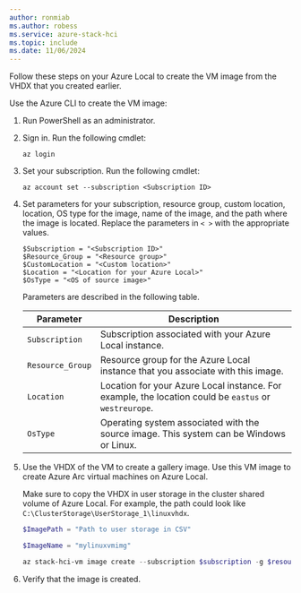 ```yaml
---
author: ronmiab
ms.author: robess
ms.service: azure-stack-hci
ms.topic: include
ms.date: 11/06/2024
---
```


Follow these steps on your Azure Local to create the VM image from the VHDX that you created earlier.

Use the Azure CLI to create the VM image:

1. Run PowerShell as an administrator.

1. Sign in. Run the following cmdlet:

    ```azurecli
    az login
    ```

1. Set your subscription. Run the following cmdlet:

    ```azurecli
    az account set --subscription <Subscription ID>
    ```

1. Set parameters for your subscription, resource group, custom location, location, OS type for the image, name of the image, and the path where the image is located. Replace the parameters in `< >` with the appropriate values.

    ```azurecli
    $Subscription = "<Subscription ID>"
    $Resource_Group = "<Resource group>"
    $CustomLocation = "<Custom location>"
    $Location = "<Location for your Azure Local>"
    $OsType = "<OS of source image>"
    ```

    Parameters are described in the following table.

    | Parameter      | Description                                                                                |
    |----------------|--------------------------------------------------------------------------------------------|
    | `Subscription`   | Subscription associated with your Azure Local instance.        |
    | `Resource_Group` | Resource group for the Azure Local instance that you associate with this image.        |
    | `Location`       | Location for your Azure Local instance. For example, the location could be `eastus` or `westreurope`. |
    | `OsType`         | Operating system associated with the source image. This system can be Windows or Linux.           |

1. Use the VHDX of the VM to create a gallery image. Use this VM image to create Azure Arc virtual machines on Azure Local.

    Make sure to copy the VHDX in user storage in the cluster shared volume of Azure Local. For example, the path could look like `C:\ClusterStorage\UserStorage_1\linuxvhdx`.

    ```powershell
    $ImagePath = "Path to user storage in CSV" 

    $ImageName = "mylinuxvmimg" 

    az stack-hci-vm image create --subscription $subscription -g $resource_group --custom-location $CustomLocation --location $location --image-path $ImagePath --name $ImageName --debug --os-type 'Linux' 
    ```

1. Verify that the image is created.
